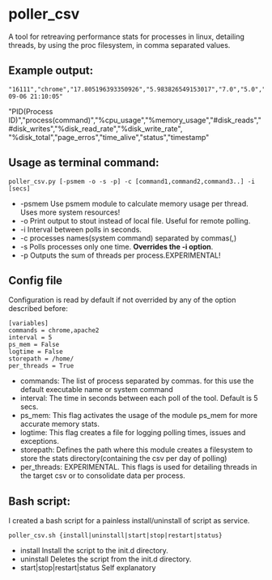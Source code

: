 poller_csv
==========

A tool for retreaving performance stats for processes in linux, detailing threads, by using the proc filesystem,
in comma separated values.

Example output:
---------------

```
"16111","chrome","17.805196393350926","5.983826549153017","7.0","5.0","0.0","0.0","0.0","1.0","16518.379999999997","S","2014-09-06 21:10:05"

```
"PID(Process ID)","process(command)","%cpu_usage","%memory_usage","#disk_reads","#disk_writes","%disk_read_rate","%disk_write_rate",
"%disk_total","page_erros","time_alive","status","timestamp"

Usage as terminal command:
--------------------------

```
poller_csv.py [-psmem -o -s -p] -c [command1,command2,command3..] -i [secs]

```
* -psmem Use psmem module to calculate memory usage per thread. Uses more system resources!
* -o Print output to stout instead of local file. Useful for remote polling.
* -i Interval between polls in seconds.
* -c processes names(system command) separated by commas(,)
* -s Polls processes only one time. **Overrides the -i option**.
* -p Outputs the sum of threads per process.EXPERIMENTAL!


Config file
-----------

Configuration is read by default if not overrided by any of the option described before:

```
[variables]
commands = chrome,apache2
interval = 5
ps_mem = False
logtime = False
storepath = /home/
per_threads = True

```

* commands: The list of process separated by commas. for this use the default executable name or system command
* interval: The time in seconds between each poll of the tool. Default is 5 secs.
* ps_mem: This flag activates the usage of the module ps_mem for more accurate memory stats.
* logtime: This flag creates a file for logging polling times, issues and exceptions.
* storepath: Defines the path where this module creates a filesystem to store the stats directory(containing the csv per day of polling)
* per_threads: EXPERIMENTAL. This flags is used for detailing threads in the target csv or to consolidate data per process.


Bash script:
------------

I created a bash script for a painless install/uninstall of script as service.

```
poller_csv.sh {install|uninstall|start|stop|restart|status}

```

* install Install the script to the init.d directory.
* uninstall Deletes the script from the init.d directory.
* start|stop|restart|status Self explanatory